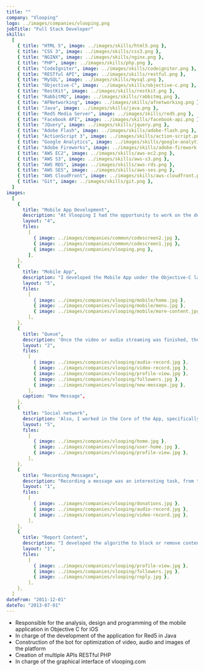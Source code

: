 ```yaml
---
title: ""
company: "Vlooping"
logo: ../images/companies/vlooping.png
jobTitle: "Full Stack Developer"
skills:
  [
    { title: "HTML 5", image: ../images/skills/html5.png },
    { title: "CSS 3", image: ../images/skills/css3.png },
    { title: "NGINX", image: ../images/skills/nginx.png },
    { title: "PHP", image: ../images/skills/php.png },
    { title: "CodeIgniter", image: ../images/skills/codeigniter.png },
    { title: "RESTful API", image: ../images/skills/restful.png },
    { title: "MySQL", image: ../images/skills/mysql.png },
    { title: "Objective-C", image: ../images/skills/objective-c.png },
    { title: "RestKit", image: ../images/skills/restkit.png },
    { title: "RabbitMQ", image: ../images/skills/rabbitmq.png },
    { title: "AFNetworking", image: ../images/skills/afnetworking.png },
    { title: "Java", image: ../images/skills/java.png },
    { title: "Red5 Media Server", image: ../images/skills/red5.png },
    { title: "Facebook API", image: ../images/skills/facebook-api.png },
    { title: "JQuery", image: ../images/skills/jquery.png },
    { title: "Adobe Flash", image: ../images/skills/adobe-flash.png },
    { title: "ActionScript 3", image: ../images/skills/action-script.png },
    { title: "Google Analytics", image: ../images/skills/google-analytics.png },
    { title: "Adobe Fireworks", image: ../images/skills/adobe-firework.png },
    { title: "AWS EC2", image: ../images/skills/aws-ec2.png },
    { title: "AWS S3", image: ../images/skills/aws-s3.png },
    { title: "AWS RDS", image: ../images/skills/aws-rds.png },
    { title: "AWS SES", image: ../images/skills/aws-ses.png },
    { title: "AWS CloudFront", image: ../images/skills/aws-cloudfront.png },
    { title: "Git", image: ../images/skills/git.png },
  ]
images:
  [
    {
      title: "Mobile App Development",
      description: "At Vlooping I had the opportunity to work on the development of the mobile App, to use message brokers, to work with streaming servers, to know about the architecture of microservices.",
      layout: "4",
      files:
        [
          { image: ../images/companies/common/codescreen2.jpg },
          { image: ../images/companies/common/codescreen1.jpg },
          { image: ../images/companies/vlooping.png },
        ],
    },
    {
      title: "Mobile App",
      description: "I developed the Mobile App under the Objective-C language.",
      layout: "5",
      files:
        [
          { image: ../images/companies/vlooping/mobile/home.jpg },
          { image: ../images/companies/vlooping/mobile/menu.jpg },
          { image: ../images/companies/vlooping/mobile/more-content.jpg },
        ],
    },
    {
      title: "Queue",
      description: 'Once the video or audio streaming was finished, the message was sent through RabbitMQ to be processed by another service "Convert to different audio or video formats".',
      layout: "2",
      files:
        [
          { image: ../images/companies/vlooping/audio-record.jpg },
          { image: ../images/companies/vlooping/video-record.jpg },
          { image: ../images/companies/vlooping/profile-view.jpg },
          { image: ../images/companies/vlooping/followers.jpg },
          { image: ../images/companies/vlooping/new-message.jpg },
        ],
      caption: "New Message",
    },
    {
      title: "Social network",
      description: 'Also, I worked in the Core of the App, specifically in the sections of feed of posts, show publications of users, I implemented the API''s of Facebook, Youtube and Twitter to upload the messages "Video, audio or Text" to those platforms.',
      layout: "5",
      files:
        [
          { image: ../images/companies/vlooping/home.jpg },
          { image: ../images/companies/vlooping/user-home.jpg },
          { image: ../images/companies/vlooping/profile-view.jpg },
        ],
    },
    {
      title: "Recording Messages",
      description: "Recording a message was an interesting task, from the desktop version the streaming was sent directly to Red5 Media Server.",
      layout: "1",
      files:
        [
          { image: ../images/companies/vlooping/donations.jpg },
          { image: ../images/companies/vlooping/audio-record.jpg },
          { image: ../images/companies/vlooping/video-record.jpg },
        ],
    },
    {
      title: "Report Content",
      description: "I developed the algorithm to block or remove content that went against the terms of use.",
      layout: "1",
      files:
        [
          { image: ../images/companies/vlooping/profile-view.jpg },
          { image: ../images/companies/vlooping/followers.jpg },
          { image: ../images/companies/vlooping/reply.jpg },
        ],
    },
  ]
dateFrom: "2011-12-01"
dateTo: "2013-07-01"
---
```


- Responsible for the analysis, design and programming of the mobile application in Objective C for iOS
- In charge of the development of the application for Red5 in Java
- Construction of the bot for optimization of video, audio and images of the platform
- Creation of multiple APIs RESTful PHP
- In charge of the graphical interface of vlooping.com
